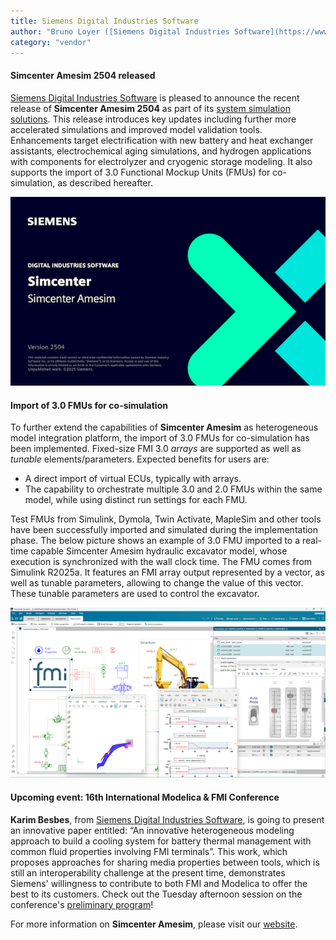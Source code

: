 ```yaml
---
title: Siemens Digital Industries Software
author: "Bruno Loyer ([Siemens Digital Industries Software](https://www.sw.siemens.com/ ))"
category: "vendor"
---
```


#### Simcenter Amesim 2504 released
[Siemens Digital Industries Software](https://www.sw.siemens.com/) is pleased to announce the recent release of **Simcenter&nbsp;Amesim&nbsp;2504** as part of its [system simulation solutions](https://blogs.sw.siemens.com/simcenter/whats-new-in-simcenter-systems-2504/). This release introduces key updates including further more accelerated simulations and improved model validation tools. Enhancements target electrification with new battery and heat exchanger assistants, electrochemical aging simulations, and hydrogen applications with components for electrolyzer and cryogenic storage modeling. It also supports the import of 3.0 Functional Mockup Units (FMUs) for co-simulation, as described hereafter.

![](amesim_banner_2504.png)

#### Import of 3.0 FMUs for co-simulation
To further extend the capabilities of **Simcenter&nbsp;Amesim** as heterogeneous model integration platform, the import of 3.0 FMUs for co-simulation has been implemented. 
Fixed-size FMI 3.0 <i>arrays</i> are supported as well as <i>tunable</i> elements/parameters. Expected benefits for users are:

* A direct import of virtual ECUs, typically with arrays.
* The capability to orchestrate multiple 3.0 and 2.0 FMUs within the same model, while using distinct run settings for each FMU.

Test FMUs from Simulink, Dymola, Twin Activate, MapleSim and other tools have been successfully imported and simulated during the implementation phase.
The below picture shows an example of 3.0 FMU imported to a real-time capable Simcenter&nbsp;Amesim hydraulic excavator model, whose execution is synchronized with the wall clock time.
The FMU comes from Simulink R2025a. It features an FMI array output represented by a vector, as well as tunable parameters, allowing to change the value of this vector. These tunable parameters are used to control the excavator.

![](amesim_with_imported_FMU3.png)

#### Upcoming event: 16th International Modelica & FMI Conference
**Karim Besbes**, from [Siemens Digital Industries Software](https://www.sw.siemens.com/), is going to present an innovative paper entitled: &ldquo;An innovative heterogeneous modeling approach to build a cooling system for battery thermal management with common fluid properties involving FMI terminals&rdquo;.
This work, which proposes approaches for sharing media properties between tools, which is still an interoperability challenge at the present time, demonstrates Siemens' willingness to contribute to both FMI and Modelica to offer the best to its customers.
Check out the Tuesday afternoon session on the conference's [preliminary program](https://modelica.org/events/modelica2025/16thModelicaFMI_PrelProgram.pdf)!

For more information on **Simcenter&nbsp;Amesim**, please visit our [website](https://www.plm.automation.siemens.com/global/en/products/simcenter/simcenter-amesim.html ).

